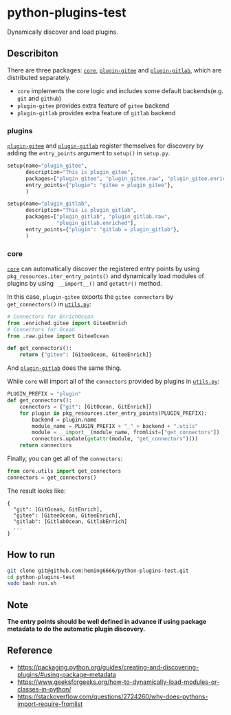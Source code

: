 # python-plugins-test

Dynamically discover and load plugins.

## Describiton

There are three packages: [`core`](./core), [`plugin-gitee`](./plugin-gitee) and [`plugin-gitlab`](./plugin-gitlab), which are distributed separately.

-   `core` implements the core logic and includes some default backends(e.g. `git` and `github`)
-   `plugin-gitee` provides extra feature of `gitee` backend
-   `plugin-gitlab` provides extra feature of `gitlab` backend

### plugins

[`plugin-gitee`](./plugin-gitee/setup.py) and [`plugin-gitlab`](./plugin-gitlab/setup.py) register themselves for discovery by adding the `entry_points` argument to `setup()` in `setup.py`.

```python
setup(name="plugin_gitee",
      description="This is plugin_gitee",
      packages=["plugin_gitee", "plugin_gitee.raw", "plugin_gitee.enriched"],
      entry_points={"plugin": "gitee = plugin_gitee"},
      )
```

```python
setup(name="plugin_gitlab",
      description="This is plugin_gitlab",
      packages=["plugin_gitlab", "plugin_gitlab.raw",
                "plugin_gitlab.enriched"],
      entry_points={"plugin": "gitlab = plugin_gitlab"},
      )
```

### core

[`core`](./core/core/utils) can automatically discover the registered entry points by using `pkg_resources.iter_entry_points()` and dynamically load modules of plugins by using ` __import__()` and `getattr()` method.

In this case, `plugin-gitee` exports the `gitee connectors` by `get_connectors()` in [`utils.py`](./plugin-gitee/plugin_gitee/utils.py):

```python
# Connectors for EnrichOcean
from .enriched.gitee import GiteeEnrich
# Connectors for Ocean
from .raw.gitee import GiteeOcean

def get_connectors():
    return {"gitee": [GiteeOcean, GiteeEnrich]}
```

And [`plugin-gitlab`](./plugin-gitlab/plugin_gitlab/utils.py) does the same thing.

While `core` will import all of the `connectors` provided by plugins in [`utils.py`](./core/core/utils.py):

```python
PLUGIN_PREFIX = "plugin"
def get_connectors():
    connectors = {"git": [GitOcean, GitEnrich]}
    for plugin in pkg_resources.iter_entry_points(PLUGIN_PREFIX):
        backend = plugin.name
        module_name = PLUGIN_PREFIX + "_" + backend + ".utils"
        module = __import__(module_name, fromlist=["get_connectors"])
        connectors.update(getattr(module, "get_connectors")())
    return connectors
```

Finally, you can get all of the `connectors`:

```python
from core.utils import get_connectors
connectors = get_connectors()
```

The result looks like:

    {
      "git": [GitOcean, GitEnrich],
      "gitee": [GiteeOcean, GiteeEnrich],
      "gitlab": [GitlabOcean, GitlabEnrich]
      ...
    }

## How to run

```bash
git clone git@github.com:heming6666/python-plugins-test.git
cd python-plugins-test
sudo bash run.sh
```

## Note
**The entry points should be well defined in advance if using package metadata to do the automatic plugin discovery.**

## Reference

-   <https://packaging.python.org/guides/creating-and-discovering-plugins/#using-package-metadata>
-   <https://www.geeksforgeeks.org/how-to-dynamically-load-modules-or-classes-in-python/>
-   <https://stackoverflow.com/questions/2724260/why-does-pythons-import-require-fromlist>
